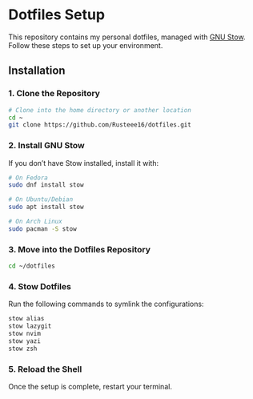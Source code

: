 # Dotfiles Setup

This repository contains my personal dotfiles, managed with [GNU Stow](https://www.gnu.org/software/stow/). Follow these steps to set up your environment.

## Installation

### 1. Clone the Repository

```sh
# Clone into the home directory or another location
cd ~
git clone https://github.com/Rusteee16/dotfiles.git
```

### 2. Install GNU Stow

If you don’t have Stow installed, install it with:

```sh
# On Fedora
sudo dnf install stow

# On Ubuntu/Debian
sudo apt install stow

# On Arch Linux
sudo pacman -S stow
```

### 3. Move into the Dotfiles Repository

```sh
cd ~/dotfiles
```

### 4. Stow Dotfiles

Run the following commands to symlink the configurations:

```sh
stow alias
stow lazygit
stow nvim
stow yazi
stow zsh
```

### 5. Reload the Shell

Once the setup is complete, restart your terminal.

